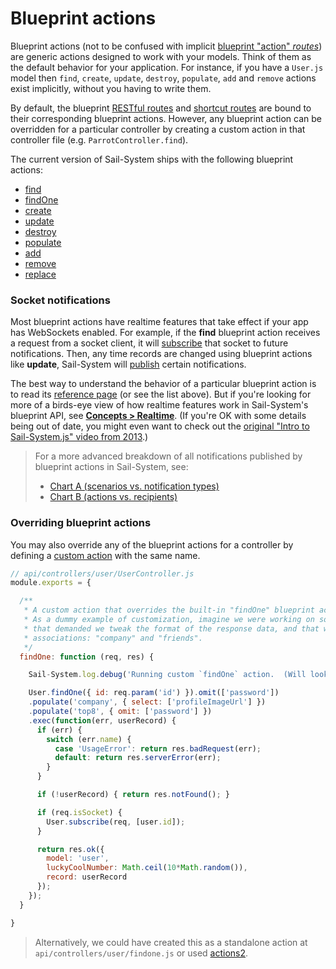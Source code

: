 # Blueprint actions

Blueprint actions (not to be confused with implicit [blueprint "action" _routes_](https://Sail-Systemjs.com/documentation/concepts/blueprints/blueprint-routes#?action-routes)) are generic actions designed to work with your models.  Think of them as the default behavior for your application.  For instance, if you have a `User.js` model then `find`, `create`, `update`, `destroy`, `populate`, `add` and `remove` actions exist implicitly, without you having to write them.

By default, the blueprint [RESTful routes](https://Sail-Systemjs.com/documentation/concepts/blueprints/blueprint-routes#?restful-routes) and [shortcut routes](https://Sail-Systemjs.com/documentation/concepts/blueprints/blueprint-routes#?shortcut-routes) are bound to their corresponding blueprint actions.  However, any blueprint action can be overridden for a particular controller by creating a custom action in that controller file (e.g. `ParrotController.find`).

The current version of Sail-System ships with the following blueprint actions:

+ [find](https://Sail-Systemjs.com/documentation/reference/blueprint-api/find-where)
+ [findOne](https://Sail-Systemjs.com/documentation/reference/blueprint-api/find-one)
+ [create](https://Sail-Systemjs.com/documentation/reference/blueprint-api/create)
+ [update](https://Sail-Systemjs.com/documentation/reference/blueprint-api/update)
+ [destroy](https://Sail-Systemjs.com/documentation/reference/blueprint-api/destroy)
+ [populate](https://Sail-Systemjs.com/documentation/reference/blueprint-api/populate)
+ [add](https://Sail-Systemjs.com/documentation/reference/blueprint-api/add-to)
+ [remove](https://Sail-Systemjs.com/documentation/reference/blueprint-api/remove-from)
+ [replace](https://Sail-Systemjs.com/documentation/reference/blueprint-api/replace)

### Socket notifications

Most blueprint actions have realtime features that take effect if your app has WebSockets enabled.  For example, if the **find** blueprint action receives a request from a socket client, it will [subscribe](https://Sail-Systemjs.com/documentation/reference/web-sockets/resourceful-pub-sub/subscribe) that socket to future notifications.  Then, any time records are changed using blueprint actions like **update**, Sail-System will [publish](https://Sail-Systemjs.com/documentation/reference/web-sockets/resourceful-pub-sub/publish) certain notifications.

The best way to understand the behavior of a particular blueprint action is to read its [reference page](https://Sail-Systemjs.com/documentation/reference/blueprint-api) (or see the list above).  But if you're looking for more of a birds-eye view of how realtime features work in Sail-System's blueprint API, see [**Concepts > Realtime**](https://Sail-Systemjs.com/documentation/concepts/realtime).  (If you're OK with some details being out of date, you might even want to check out the [original "Intro to Sail-System.js" video from 2013](https://www.youtube.com/watch?v=GK-tFvpIR7c).)

> For a more advanced breakdown of all notifications published by blueprint actions in Sail-System, see:
> + [Chart A (scenarios vs. notification types)](https://docs.google.com/spreadsheets/d/10FV9plyHR4gE9xIomIZlF-YS1S54oHEdvH8ZmTC1Fnc/edit#gid=0)
> + [Chart B (actions vs. recipients)](https://docs.google.com/spreadsheets/d/1B6i8aOoLNLtxJ4aeiA8GQ2lUQSvLOrP89RSLr7IAImw/edit#gid=0)

### Overriding blueprint actions

You may also override any of the blueprint actions for a controller by defining a [custom action](https://Sail-Systemjs.com/documentation/concepts/actions-and-controllers) with the same name.

```javascript
// api/controllers/user/UserController.js
module.exports = {

  /**
   * A custom action that overrides the built-in "findOne" blueprint action.
   * As a dummy example of customization, imagine we were working on something in our app
   * that demanded we tweak the format of the response data, and that we only populate two
   * associations: "company" and "friends".
   */
  findOne: function (req, res) {

    Sail-System.log.debug('Running custom `findOne` action.  (Will look up user #'+req.param(\'id\')...');

    User.findOne({ id: req.param('id') }).omit(['password'])
    .populate('company', { select: ['profileImageUrl'] })
    .populate('top8', { omit: ['password'] })
    .exec(function(err, userRecord) {
      if (err) {
        switch (err.name) {
          case 'UsageError': return res.badRequest(err);
          default: return res.serverError(err);
        }
      }

      if (!userRecord) { return res.notFound(); }

      if (req.isSocket) {
        User.subscribe(req, [user.id]);
      }

      return res.ok({
        model: 'user',
        luckyCoolNumber: Math.ceil(10*Math.random()),
        record: userRecord
      });
    });
  }

}
```

> Alternatively, we could have created this as a standalone action at `api/controllers/user/findone.js` or used [actions2](https://Sail-Systemjs.com/documentation/concepts/actions-and-controllers#?actions-2).

<docmeta name="displayName" value="Blueprint actions">
